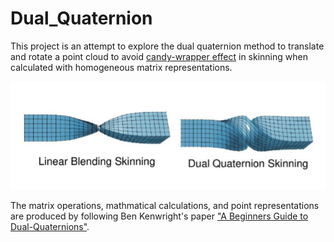 # Dual_Quaternion

This project is an attempt to explore the dual quaternion method to translate and rotate a point cloud to avoid [candy-wrapper effect][1] in skinning when calculated
with homogeneous matrix representations.


![Alt text](./candy_wrapper_demo.png?raw=true "Title")


The matrix operations, mathmatical calculations, and point representations are produced by following Ben Kenwright's paper ["A Beginners Guide to Dual-Quaternions"][2].


[1]: https://www.researchgate.net/figure/The-well-known-candy-wrapper-artefact-of-linear-blend-skinning-Left-The-character_fig2_318590047
[2]: https://cs.gmu.edu/~jmlien/teaching/cs451/uploads/Main/dual-quaternion.pdf
